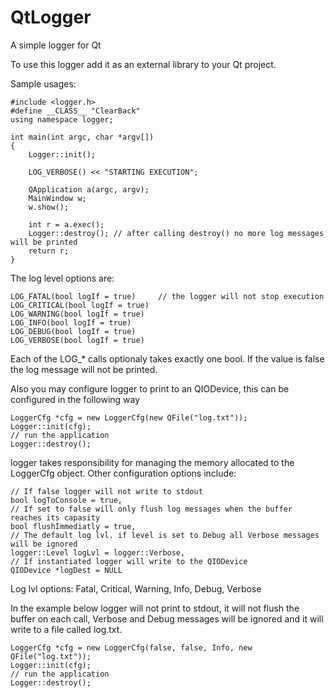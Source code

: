 QtLogger
========

A simple logger for Qt

To use this logger add it as an external library to your Qt project. 

Sample usages:

    #include <logger.h>
    #define __CLASS__ "ClearBack"
    using namespace logger;

    int main(int argc, char *argv[])
    {
        Logger::init();
    
        LOG_VERBOSE() << "STARTING EXECUTION";
    
        QApplication a(argc, argv);
        MainWindow w;
        w.show();

        int r = a.exec();
        Logger::destroy(); // after calling destroy() no more log messages will be printed
        return r;
    }

The log level options are:

    LOG_FATAL(bool logIf = true)     // the logger will not stop execution
    LOG_CRITICAL(bool logIf = true)
    LOG_WARNING(bool logIf = true)
    LOG_INFO(bool logIf = true)
    LOG_DEBUG(bool logIf = true)
    LOG_VERBOSE(bool logIf = true)

Each of the LOG_* calls optionaly takes exactly one bool. If the value is false the log message will not be printed.

Also you may configure logger to print to an QIODevice, this can be configured in the following way

    LoggerCfg *cfg = new LoggerCfg(new QFile("log.txt"));
    Logger::init(cfg);
    // run the application
    Logger::destroy();
    
logger takes responsibility for managing the memory allocated to the LoggerCfg object. Other configuration options include:

    // If false logger will not write to stdout
    bool logToConsole = true,
    // If set to false will only flush log messages when the buffer reaches its capasity
    bool flushImmediatly = true, 
    // The default log lvl. if level is set to Debug all Verbose messages will be ignored
    logger::Level logLvl = logger::Verbose,
    // If instantiated logger will write to the QIODevice
    QIODevice *logDest = NULL

Log lvl options:
    Fatal, Critical, Warning, Info, Debug, Verbose

In the example below logger will not print to stdout, it will not flush the buffer on each call, Verbose and Debug messages will be ignored and it will write to a file called log.txt.

    LoggerCfg *cfg = new LoggerCfg(false, false, Info, new QFile("log.txt"));
    Logger::init(cfg);
    // run the application
    Logger::destroy();
